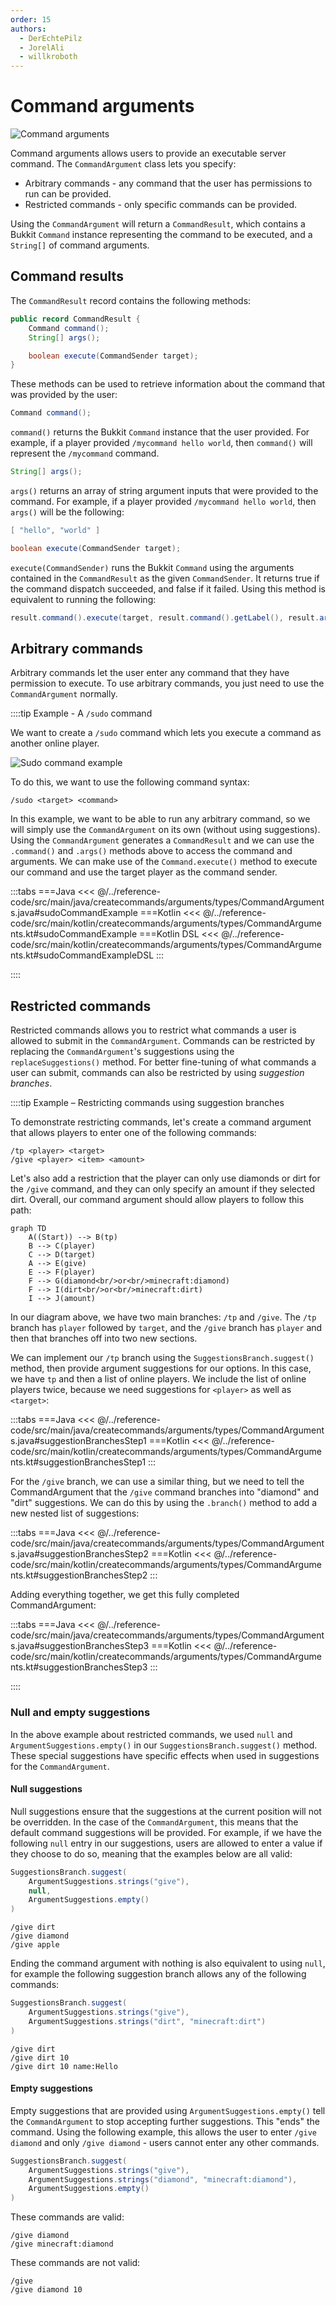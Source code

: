 ```yaml
---
order: 15
authors:
  - DerEchtePilz
  - JorelAli
  - willkroboth
---
```


# Command arguments

![Command arguments](/images/commandargument.gif)

Command arguments allows users to provide an executable server command. The `CommandArgument` class lets you specify:

- Arbitrary commands - any command that the user has permissions to run can be provided.
- Restricted commands - only specific commands can be provided.

Using the `CommandArgument` will return a `CommandResult`, which contains a Bukkit `Command` instance representing the command to be executed, and a `String[]` of command arguments.

## Command results

The `CommandResult` record contains the following methods:

```java
public record CommandResult {
    Command command();
    String[] args();

    boolean execute(CommandSender target);
}
```

These methods can be used to retrieve information about the command that was provided by the user:

```java
Command command();
```

`command()` returns the Bukkit `Command` instance that the user provided. For example, if a player provided `/mycommand hello world`, then `command()` will represent the `/mycommand` command.

```java
String[] args();
```

`args()` returns an array of string argument inputs that were provided to the command. For example, if a player provided `/mycommand hello world`, then `args()` will be the following:

```java
[ "hello", "world" ]
```

```java
boolean execute(CommandSender target);
```

`execute(CommandSender)` runs the Bukkit `Command` using the arguments contained in the `CommandResult` as the given `CommandSender`. It returns true if the command dispatch succeeded, and false if it failed. Using this method is equivalent to running the following:

```java
result.command().execute(target, result.command().getLabel(), result.args());
```

## Arbitrary commands

Arbitrary commands let the user enter any command that they have permission to execute. To use arbitrary commands, you just need to use the `CommandArgument` normally.

::::tip Example - A `/sudo` command

We want to create a `/sudo` command which lets you execute a command as another online player.

![Sudo command example](/images/sudocommand.gif)

To do this, we want to use the following command syntax:

```mccmd
/sudo <target> <command>
```

In this example, we want to be able to run any arbitrary command, so we will simply use the `CommandArgument` on its own (without using suggestions). Using the `CommandArgument` generates a `CommandResult` and we can use the `.command()` and `.args()` methods above to access the command and arguments. We can make use of the `Command.execute()` method to execute our command and use the target player as the command sender.

:::tabs
===Java
<<< @/../reference-code/src/main/java/createcommands/arguments/types/CommandArguments.java#sudoCommandExample
===Kotlin
<<< @/../reference-code/src/main/kotlin/createcommands/arguments/types/CommandArguments.kt#sudoCommandExample
===Kotlin DSL
<<< @/../reference-code/src/main/kotlin/createcommands/arguments/types/CommandArguments.kt#sudoCommandExampleDSL
:::

::::

## Restricted commands

Restricted commands allows you to restrict what commands a user is allowed to submit in the `CommandArgument`. Commands can be restricted by replacing the `CommandArgument`'s suggestions using the `replaceSuggestions()` method. For better fine-tuning of what commands a user can submit, commands can also be restricted by using _suggestion branches_.

<!-- TODO: Give an example using .replaceSuggestions(). -->

::::tip Example – Restricting commands using suggestion branches

To demonstrate restricting commands, let's create a command argument that allows players to enter one of the following commands:

```mccmd
/tp <player> <target>
/give <player> <item> <amount>
```

Let's also add a restriction that the player can only use diamonds or dirt for the `/give` command, and they can only specify an amount if they selected dirt. Overall, our command argument should allow players to follow this path:

```mermaid
graph TD
    A((Start)) --> B(tp)
    B --> C(player)
    C --> D(target)
    A --> E(give)
    E --> F(player)
    F --> G(diamond<br/>or<br/>minecraft:diamond)
    F --> I(dirt<br/>or<br/>minecraft:dirt)
    I --> J(amount)
```

In our diagram above, we have two main branches: `/tp` and `/give`. The `/tp` branch has `player` followed by `target`, and the `/give` branch has `player` and then that branches off into two new sections.

We can implement our `/tp` branch using the `SuggestionsBranch.suggest()` method, then provide argument suggestions for our options. In this case, we have `tp` and then a list of online players. We include the list of online players twice, because we need suggestions for `<player>` as well as `<target>`:

:::tabs
===Java
<<< @/../reference-code/src/main/java/createcommands/arguments/types/CommandArguments.java#suggestionBranchesStep1
===Kotlin
<<< @/../reference-code/src/main/kotlin/createcommands/arguments/types/CommandArguments.kt#suggestionBranchesStep1
:::

For the `/give` branch, we can use a similar thing, but we need to tell the CommandArgument that the `/give` command branches into "diamond" and "dirt" suggestions. We can do this by using the `.branch()` method to add a new nested list of suggestions:

:::tabs
===Java
<<< @/../reference-code/src/main/java/createcommands/arguments/types/CommandArguments.java#suggestionBranchesStep2
===Kotlin
<<< @/../reference-code/src/main/kotlin/createcommands/arguments/types/CommandArguments.kt#suggestionBranchesStep2
:::

Adding everything together, we get this fully completed CommandArgument:

:::tabs
===Java
<<< @/../reference-code/src/main/java/createcommands/arguments/types/CommandArguments.java#suggestionBranchesStep3
===Kotlin
<<< @/../reference-code/src/main/kotlin/createcommands/arguments/types/CommandArguments.kt#suggestionBranchesStep3
:::

::::

### Null and empty suggestions

In the above example about restricted commands, we used `null` and `ArgumentSuggestions.empty()` in our `SuggestionsBranch.suggest()` method. These special suggestions have specific effects when used in suggestions for the `CommandArgument`.

#### Null suggestions

Null suggestions ensure that the suggestions at the current position will not be overridden. In the case of the `CommandArgument`, this means that the default command suggestions will be provided. For example, if we have the following `null` entry in our suggestions, users are allowed to enter a value if they choose to do so, meaning that the examples below are all valid:

```java
SuggestionsBranch.suggest(
    ArgumentSuggestions.strings("give"),
    null,
    ArgumentSuggestions.empty()
)
```

```mccmd
/give dirt
/give diamond
/give apple
```

Ending the command argument with nothing is also equivalent to using `null`, for example the following suggestion branch allows any of the following commands:

```java
SuggestionsBranch.suggest(
    ArgumentSuggestions.strings("give"),
    ArgumentSuggestions.strings("dirt", "minecraft:dirt")
)
```

```mccmd
/give dirt
/give dirt 10
/give dirt 10 name:Hello
```

#### Empty suggestions

Empty suggestions that are provided using `ArgumentSuggestions.empty()` tell the `CommandArgument` to stop accepting further suggestions. This "ends" the command. Using the following example, this allows the user to enter `/give diamond` and only `/give diamond` - users cannot enter any other commands.

```java
SuggestionsBranch.suggest(
    ArgumentSuggestions.strings("give"),
    ArgumentSuggestions.strings("diamond", "minecraft:diamond"),
    ArgumentSuggestions.empty()
)
```

These commands are valid:

```mccmd
/give diamond
/give minecraft:diamond
```

These commands are not valid:

```mccmd
/give
/give diamond 10
```